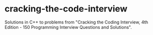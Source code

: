# cracking-the-code-interview
Solutions in C++ to problems from "Cracking the Coding Interview, 4th Edition - 150 Programming Interview Questions and Solutions".
